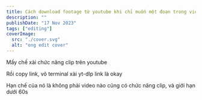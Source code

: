```yaml
---
title: Cách download footage từ youtube khi chỉ muốn một đoạn trong video
description: ""
publishDate: "17 Nov 2023"
tags: ["editing"]
coverImage:
  src: "./cover.svg"
  alt: "ong edit cover"
---
```


Mấy chế xài chức năng clip trên youtube

Rồi copy link, vô terminal xài yt-dlp link là okay

Hạn chế của nó là không phải video nào cũng có chức năng clip, và giới hạn dưới 60s
